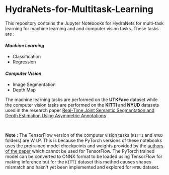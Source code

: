 # HydraNets-for-Multitask-Learning
This repository contains the Jupyter Notebooks for HydraNets for multi-task learning for machine learning and and computer vision tasks. These tasks are :

#### *Machine Learning*
* Classification
* Regression

#### *Computer Vision*
* Image Segmentation
* Depth Map


The machine learning tasks are performed on the **UTKFace** dataset while the computer vision tasks are performed on the **KITTI** and **NYUD** datasets used in the research paper [Real-Time Joint Semantic Segmentation and Depth Estimation Using
Asymmetric Annotations](https://arxiv.org/pdf/1810.03272.pdf)

<br/>

**Note :** The TensorFlow version of the computer vision tasks (`KITTI` and `NYUD` folders) are W.I.P. This is because the PyTorch versions of these notebooks uses the pretrained model checkpoints and weights provided by the [authors of the paper](https://github.com/DrSleep/multi-task-refinenet/tree/master/weights) which cannot be used for TensorFlow. The PyTorch trained model can be converted to ONNX format to be loaded using TensorFlow for making inference but for the `KITTI` dataset this method causes shapes mismatch and hasn't yet been implemented and explored for `NYDU` dataset.                                              
